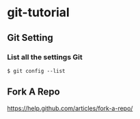 # git-tutorial

## Git Setting

### List all the settings Git

```
$ git config --list
```

## Fork A Repo

https://help.github.com/articles/fork-a-repo/
